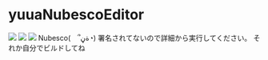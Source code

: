 # yuuaNubescoEditor
![](https://img.shields.io/badge/Language-C%23-brightgreen)
![](https://img.shields.io/badge/Flamework-WinForms-lightgrey)
![](https://img.shields.io/badge/Nubesco-(%E3%80%80՞ةڼ◔)%20-yellow)
Nubesco(　՞ةڼ◔)
署名されてないので詳細から実行してください。
それか自分でビルドしてね
